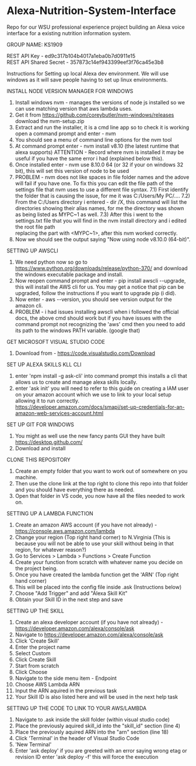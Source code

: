 # Alexa-Nutrition-System-Interface
Repo for our WSU professional experience project building an Alexa voice interface for a existing nutrition information system.

GROUP NAME: KS1909

REST API Key - ed9c317b104b4017a1eba0b7d0911e15\
REST API Shared Secret - 357873c14ef943399eef3f76ca45e3b8

Instructions for Setting up local Alexa dev environment. We will use windows as it will save people having to set up linux environments.

INSTALL NODE VERSION MANAGER FOR WINDOWS
1) Install windows nvm - manages the versions of node js installed so we can use matching version that aws lambda uses.
2) Get it from https://github.com/coreybutler/nvm-windows/releases download the nvm-setup.zip
3) Extract and run the installer, it is a cmd line app so to check it is working open a command prompt and enter - nvm
4) You should see a menu of command line options for the nvm tool
5) At command prompt enter - nvm install v8.10 (the latest runtime that alexa supports) ATTENTION - Record where nvm is installed
   it may be useful if you have the same error i had (explained below this).
6) Once installed enter - nvm use 8.10.0 64 (or 32 if your on windows 32 bit), this will set this version of node to be used
7) PROBLEM - nvm does not like spaces in file folder names and the adove will fail if you have one. To fix this you can edit the file path 
  of the settings file that nvm uses to use a different file syntax. 
    7.1) First identify the folder that is causing the issue, for me it was C:/Users/My PC/....
    7.2) From the C:/Users directory i entered - dir /X, this command will list the directories showing their alias names, for me 
         the <My Pc> directory was shown as being listed as MYPC\~1 as well.
    7.3) After this i went to the settings.txt file that you will find in the nvm install directory and i edited the root file path  
         replacing the <My Pc> part with <MYPC~1>, after this nvm worked correctly.
8) Now we should see the output saying "Now using node v8.10.0 (64-bit)".

SETTING UP AWSCLI
1) We need python now so go to https://www.python.org/downloads/release/python-370/ and download the windows executable package and install.
2) Now reopen command prompt and enter - pip install awscli --upgrade, this will install the AWS cli for us. You may get a notice 
   that pip can be upgraded, follow the instructions if you want to upgrade pip (i did).
3) Now enter - aws --version, you should see version output for the amazon cli.
4) PROBLEM - i had issues installing awscli when i followed the official docs, the above cmd should work but if you have issues with 
   the command prompt not recognizing the 'aws' cmd then you need to add its path to the windows PATH variable. (google that)
   
GET MICROSOFT VISUAL STUDIO CODE
1) Download from - https://code.visualstudio.com/Download

SET UP ALEXA SKILLS KLL CLI
1) enter 'npm install -g ask-cli' into command prompt this installs a cli that allows us to create and manage alexa skills locally.
2) enter 'ask init' you will need to refer to this guide on creating a IAM user on your amazon account which we use to link to your local
   setup allowing it to run correctly. https://developer.amazon.com/docs/smapi/set-up-credentials-for-an-amazon-web-services-account.html

SET UP GIT FOR WINDOWS
1) You might as well use the new fancy pants GUI they have built https://desktop.github.com/ 
2) Download and install

CLONE THIS REPOSITORY
1) Create an empty folder that you want to work out of somewhere on you machine.
2) Then use the clone link at the top right to clone this repo into that folder and you should have everything there as needed.
3) Open that folder in VS code, you now have all the files needed to work on.



SETTING UP A LAMBDA FUNCTION
1) Create an amazon AWS account (if you have not already) - https://console.aws.amazon.com/lambda
2) Change your region (Top right hand corner)  to N.Virginia (This is because you will not be able to use your skill without being in that region, for whatever reason?)
3) Go to Services > Lambda > Functions > Create Function
4) Create your function from scratch with whatever name you decide on the project being.
5) Once you have created the lambda function get the 'ARN' (Top right hand corner)
6) This will be placed into the config file inside .ask (Instructions below)
7) Choose "Add Trigger" and add "Alexa Skill Kit"
8) Obtain your Skill ID in the next step and save

SETTING UP THE SKILL
1) Create an alexa developer account (if you have not already) - https://developer.amazon.com/alexa/console/ask
2) Navigate to https://developer.amazon.com/alexa/console/ask
3) Click 'Create Skill'
4) Enter the project name
5) Select Custom
6) Click Create Skill
7) Start from scratch 
8) Click Choose 
9) Navigate to the side menu item - Endpoint
10) Choose AWS Lambda ARN
11) Input the ARN aquired in the previous task
12) Your Skill ID is also listed here and will be used in the next help task 

SETTING UP THE CODE TO LINK TO YOUR AWS/LAMBDA
1) Navigate to .ask inside the skill folder (within visual studio code)
2) Place the previously aquired skill_id into the "skill_id" section (line 4)
3) Place the previously aquired ARN into the "arn" section (line 18)
4) Click 'Terminal' in the header of Visual Studio Code
5) 'New Terminal'
6) Enter 'ask deploy' if you are greeted with an error saying wrong etag or revision ID enter   'ask deploy -f'  this will force the execution


  


